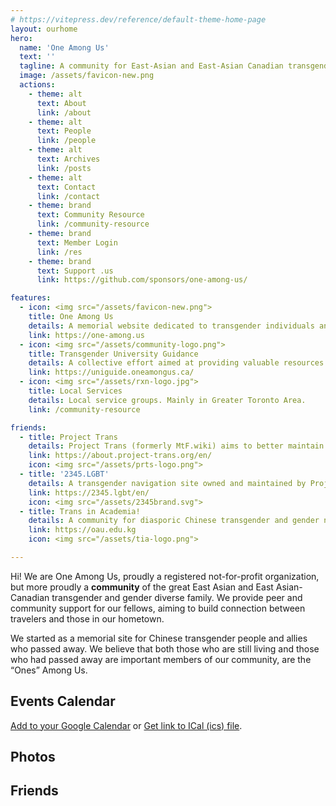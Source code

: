 ```yaml
---
# https://vitepress.dev/reference/default-theme-home-page
layout: ourhome
hero:
  name: 'One Among Us'
  text: ''
  tagline: A community for East-Asian and East-Asian Canadian transgender and gender diverse people.
  image: /assets/favicon-new.png
  actions:
    - theme: alt
      text: About
      link: /about
    - theme: alt
      text: People
      link: /people
    - theme: alt
      text: Archives
      link: /posts
    - theme: alt
      text: Contact
      link: /contact
    - theme: brand
      text: Community Resource
      link: /community-resource
    - theme: brand
      text: Member Login
      link: /res
    - theme: brand
      text: Support .us
      link: https://github.com/sponsors/one-among-us/

features:
  - icon: <img src="/assets/favicon-new.png">
    title: One Among Us
    details: A memorial website dedicated to transgender individuals and their allies who had passed away.
    link: https://one-among.us
  - icon: <img src="/assets/community-logo.png">
    title: Transgender University Guidance
    details: A collective effort aimed at providing valuable resources and support for transgender individuals pursuing higher education.
    link: https://uniguide.oneamongus.ca/
  - icon: <img src="/assets/rxn-logo.jpg">
    title: Local Services
    details: Local service groups. Mainly in Greater Toronto Area.
    link: /community-resource

friends:
  - title: Project Trans
    details: Project Trans (formerly MtF.wiki) aims to better maintain multiple projects including MtF wiki, FtM wiki and more.
    link: https://about.project-trans.org/en/
    icon: <img src="/assets/prts-logo.png">
  - title: '2345.LGBT'
    details: A transgender navigation site owned and maintained by Project Trans.
    link: https://2345.lgbt/en/
    icon: <img src="/assets/2345brand.svg">
  - title: Trans in Academia!
    details: A community for diasporic Chinese transgender and gender non-conforming people who are pursuing their academic goals or careers.
    link: https://oau.edu.kg
    icon: <img src="/assets/tia-logo.png">

---
```


Hi! We are One Among Us, proudly a registered not-for-profit organization, but more proudly a **community** of the great East Asian and East Asian-Canadian transgender and gender diverse family. We provide peer and community support for our fellows, aiming to build connection between travelers and those in our hometown.

We started as a memorial site for Chinese transgender people and allies who passed away. We believe that both those who are still living and those who had passed away are important members of our community, are the “Ones” Among Us.

## Events Calendar

<script setup lang="ts">
import Calendar from './Calendar.vue'
import Carousel from './Carousel.vue'
</script>

<Calendar url="https://oau.app/calendar/ical/c_def3dc162ddaf3b15b3ee419551a2b65068b2493c0ecbbdce7daa867f2bc0aeb%40group.calendar.google.com/public/basic.ics"></Calendar>

[Add to your Google Calendar](https://calendar.google.com/calendar/u/1?cid=Y19kZWYzZGMxNjJkZGFmM2IxNWIzZWU0MTk1NTFhMmI2NTA2OGIyNDkzYzBlY2JiZGNlN2RhYTg2N2YyYmMwYWViQGdyb3VwLmNhbGVuZGFyLmdvb2dsZS5jb20) or [Get link to ICal (ics) file](https://calendar.google.com/calendar/ical/c_def3dc162ddaf3b15b3ee419551a2b65068b2493c0ecbbdce7daa867f2bc0aeb%40group.calendar.google.com/public/basic.ics).

## Photos

<Carousel />

## Friends

<style module>

.logo img {
  content: url("/assets/favicon-new.png");
}
</style>
